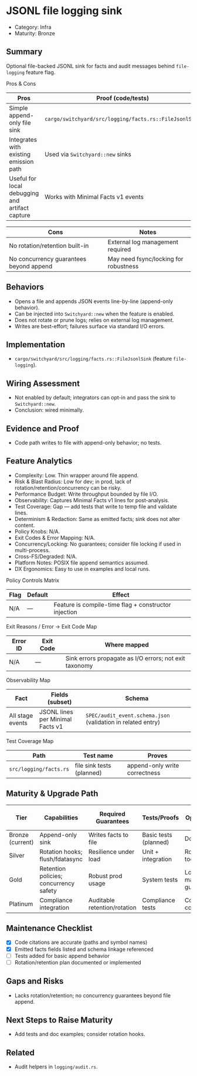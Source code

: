 # JSONL file logging sink

- Category: Infra
- Maturity: Bronze

## Summary

Optional file-backed JSONL sink for facts and audit messages behind `file-logging` feature flag.

Pros & Cons

| Pros | Proof (code/tests) |
| --- | --- |
| Simple append-only file sink | `cargo/switchyard/src/logging/facts.rs::FileJsonlSink` |
| Integrates with existing emission path | Used via `Switchyard::new` sinks |
| Useful for local debugging and artifact capture | Works with Minimal Facts v1 events |

| Cons | Notes |
| --- | --- |
| No rotation/retention built-in | External log management required |
| No concurrency guarantees beyond append | May need fsync/locking for robustness |

## Behaviors

- Opens a file and appends JSON events line-by-line (append-only behavior).
- Can be injected into `Switchyard::new` when the feature is enabled.
- Does not rotate or prune logs; relies on external log management.
- Writes are best-effort; failures surface via standard I/O errors.

## Implementation

- `cargo/switchyard/src/logging/facts.rs::FileJsonlSink` (feature `file-logging`).

## Wiring Assessment

- Not enabled by default; integrators can opt-in and pass the sink to `Switchyard::new`.
- Conclusion: wired minimally.

## Evidence and Proof

- Code path writes to file with append-only behavior; no tests.

## Feature Analytics

- Complexity: Low. Thin wrapper around file append.
- Risk & Blast Radius: Low for dev; in prod, lack of rotation/retention/concurrency can be risky.
- Performance Budget: Write throughput bounded by file I/O.
- Observability: Captures Minimal Facts v1 lines for post-analysis.
- Test Coverage: Gap — add tests that write to temp file and validate lines.
- Determinism & Redaction: Same as emitted facts; sink does not alter content.
- Policy Knobs: N/A.
- Exit Codes & Error Mapping: N/A.
- Concurrency/Locking: No guarantees; consider file locking if used in multi-process.
- Cross-FS/Degraded: N/A.
- Platform Notes: POSIX file append semantics assumed.
- DX Ergonomics: Easy to use in examples and local runs.

Policy Controls Matrix

| Flag | Default | Effect |
| --- | --- | --- |
| N/A | — | Feature is compile-time flag + constructor injection |

Exit Reasons / Error → Exit Code Map

| Error ID | Exit Code | Where mapped |
| --- | --- | --- |
| N/A | — | Sink errors propagate as I/O errors; not exit taxonomy |

Observability Map

| Fact | Fields (subset) | Schema |
| --- | --- | --- |
| All stage events | JSONL lines per Minimal Facts v1 | `SPEC/audit_event.schema.json` (validation in related entry) |

Test Coverage Map

| Path | Test name | Proves |
| --- | --- | --- |
| `src/logging/facts.rs` | file sink tests (planned) | append-only write correctness |

## Maturity & Upgrade Path

| Tier | Capabilities | Required Guarantees | Tests/Proofs | Ops/Tooling | Relationship to Previous Tier |
| --- | --- | --- | --- | --- | --- |
| Bronze (current) | Append-only sink | Writes facts to file | Basic tests (planned) | Docs | Additive |
| Silver | Rotation hooks; flush/fdatasync | Resilience under load | Unit + integration | Rotation tooling | Additive |
| Gold | Retention policies; concurrency safety | Robust prod usage | System tests | Log management guidance | Additive |
| Platinum | Compliance integration | Auditable retention/rotation | Compliance tests | Continuous compliance | Additive |

## Maintenance Checklist

- [x] Code citations are accurate (paths and symbol names)
- [x] Emitted facts fields listed and schema linkage referenced
- [ ] Tests added for basic append behavior
- [ ] Rotation/retention plan documented or implemented
## Gaps and Risks

- Lacks rotation/retention; no concurrency guarantees beyond file append.

## Next Steps to Raise Maturity

- Add tests and doc examples; consider rotation hooks.

## Related

- Audit helpers in `logging/audit.rs`.
